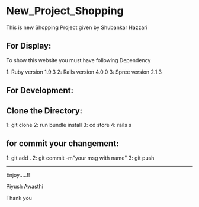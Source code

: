 New_Project_Shopping
====================

This is new Shopping Project given by Shubankar Hazzari


For Display:
-----------

To show this website you must have following Dependency

1: Ruby version 1.9.3
2: Rails version 4.0.0
3: Spree version 2.1.3

For Development:
----------------

Clone the Directory:
-------------------
1: git clone 
2: run bundle install
3: cd store
4: rails s

for commit your changement:
---------------------------

1: git add .
2: git commit -m"your msg with name"
3: git push

--------------------------------------------------------------------------------------------
Enjoy.....!!

Piyush Awasthi 

Thank you 

